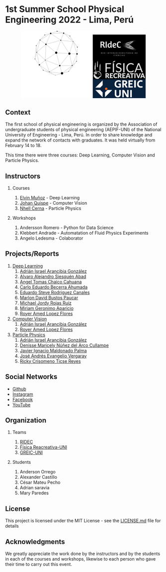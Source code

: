 # 1st Summer School Physical Engineering 2022 - Lima, Perú

<p align="center">
  <img src="https://github.com/aepifuni/1stSummerSchoolPhysicalEng2022/blob/main/collage.png" width="400"/>
</p>


## Context
The first school of physical engineering is organized by the Association of undergraduate students of physical engineering (AEPIF-UNI) of the National University of Engineering - Lima, Perú.
In order to share knowledge and expand the network of contacts with graduates.
It was held virtually from February 14 to 18.

This time there were three courses: Deep Learning, Computer Vision and Particle Physics.

## Instructors
1. Courses
    1. [Elvin Muñoz](https://elvin-mark.github.io/) - Deep Learning
    2. [Johan Quispe](https://scholar.google.com/citations?user=hmoORrEAAAAJ&hl=es&oi=sra) - Computer Vision
    3. [Nhell Cerna](https://scholar.google.com/citations?user=uTWPgJcAAAAJ&hl=es&oi=ao) - Particle Physics
        
2. Workshops
    1. Andersson Romero - Python for Data Science
    2. Klebbert Andrade - Automatation of Fluid Physics Experiments
    3. Angelo Ledesma - Colaborator

## Projects/Reports
1. [Deep Learning](http://www.dropwizard.io/1.0.2/docs/) 
      1. [Adrián Israel Arancibia González](https://github.com/aepifuni/1stSummerSchoolPhysicalEng2022/tree/main/Deep%20Learning%20-%20Reports/Adri%C3%A1n%20Israel%20Arancibia%20Gonz%C3%A1lez_DL)
      2. [Alvaro Alejandro Siesquén Abad](https://github.com/aepifuni/1stSummerSchoolPhysicalEng2022/tree/main/Deep%20Learning%20-%20Reports/Alvaro%20Alejandro%20Siesqu%C3%A9n%20Abad_DL)
      3. [Angel Tomas Chaico Cahuana](https://github.com/aepifuni/1stSummerSchoolPhysicalEng2022/tree/main/Deep%20Learning%20-%20Reports/Angel%20Tomas%20Chaico%20Cahuana_DL)
      4. [Carlo Eduardo Becerra Ahumada](https://github.com/aepifuni/1stSummerSchoolPhysicalEng2022/tree/main/Deep%20Learning%20-%20Reports/Carlo%20Eduardo%20Becerra%20Ahumada_DL)
      5. [Eduardo Steve Rodriguez Canales](https://github.com/aepifuni/1stSummerSchoolPhysicalEng2022/tree/main/Deep%20Learning%20-%20Reports/Eduardo%20Steve%20Rodriguez%20Canales_DL)
      6. [Marlon David Bustos Paucar](https://github.com/aepifuni/1stSummerSchoolPhysicalEng2022/tree/main/Deep%20Learning%20-%20Reports/Marlon%20David%20Bustos%20Paucar_DL)
      7. [Michael Jordy Rojas Ruiz](https://github.com/aepifuni/1stSummerSchoolPhysicalEng2022/tree/main/Deep%20Learning%20-%20Reports/Michael%20Jordy%20Rojas%20Ruiz_DL)
      8. [Miriam Geronimo Aparicio](https://github.com/aepifuni/1stSummerSchoolPhysicalEng2022/tree/main/Deep%20Learning%20-%20Reports/Miriam%20Geronimo%20Aparicio_DL)
      9. [Royer Amed Lopez Flores](https://github.com/aepifuni/1stSummerSchoolPhysicalEng2022/tree/main/Deep%20Learning%20-%20Reports/Royer%20Amed%20Lopez%20Flores_DL)
2. [Computer Vision](https://maven.apache.org/) 
      1. [Adrián Israel Arancibia González](https://github.com/aepifuni/1stSummerSchoolPhysicalEng2022/tree/main/Computer%20Vision%20-%20Reports/Adri%C3%A1n%20Israel%20Arancibia%20Gonz%C3%A1lez_CV)
      2. [Royer Amed Lopez Flores](https://github.com/aepifuni/1stSummerSchoolPhysicalEng2022/tree/main/Computer%20Vision%20-%20Reports/Royer%20Amed%20Lopez%20Flores_CV)
3. [Particle Physics](https://rometools.github.io/rome/) 
      1. [Adrián Israel Arancibia González](https://github.com/aepifuni/1stSummerSchoolPhysicalEng2022/blob/main/Particle%20Physics%20-%20Reports/Adri%C3%A1n%20Israel%20Arancibia%20Gonz%C3%A1lez_PP_Report.pdf)
      2. [Denisse Maricely Núñez del Arco Cullampe](https://github.com/aepifuni/1stSummerSchoolPhysicalEng2022/blob/main/Particle%20Physics%20-%20Reports/Denisse%20Maricely%20N%C3%BA%C3%B1ez%20del%20Arco%20Cullampe_PP_Report.pdf)
      3. [Javier Ignacio Maldonado Palma](https://github.com/aepifuni/1stSummerSchoolPhysicalEng2022/blob/main/Particle%20Physics%20-%20Reports/Javier%20Ignacio%20Maldonado%20Palma_PP_Report.pdf)
      4. [José Andrés Evangelio Vergaray](https://github.com/aepifuni/1stSummerSchoolPhysicalEng2022/blob/main/Particle%20Physics%20-%20Reports/Jos%C3%A9%20Andr%C3%A9s%20Evangelio%20Vergaray_PP_Report.pdf)
      5. [Ricky Crisomeno Ticse Reyes](https://github.com/aepifuni/1stSummerSchoolPhysicalEng2022/blob/main/Particle%20Physics%20-%20Reports/Ricky%20Crisomeno%20Ticse%20Reyes_PP_Report.pdf)

## Social Networks
* [Github](https://github.com/aepifuni/) 
* [Instagram](https://www.instagram.com/aepif.uni/) 
* [Facebook](https://www.facebook.com/AEPIFUNI)
* [YouTube](https://www.youtube.com/channel/UCtervcDQNE3TZyDkBoMEqqw) 

## Organization
1. Teams
    1. [RIDEC](https://beacons.page/ridec)
    2. [Física Reacreativa-UNI](https://www.facebook.com/F%C3%ADsica-Recreativa-UNI-1723783687837367/)
    3. [GREIC-UNI](https://www.facebook.com/Greic-UNI-106988233044218/)
    
2. Students
    1. Anderson Orrego
    2. Alexander Castillo
    3. César Mateu Pecho
    4. Adrian saravia
    5. Mary Paredes

## License

This project is licensed under the MIT License - see the [LICENSE.md](LICENSE.md) file for details

## Acknowledgments

We greatly appreciate the work done by the instructors and by the students in each of the courses and workshops, likewise to each person who gave their time to carry out this event.
